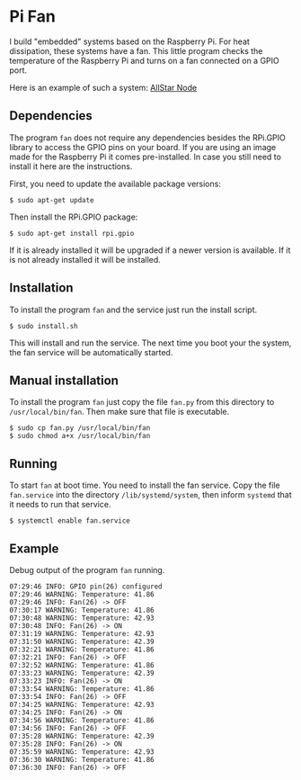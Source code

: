 # Pi Fan

I build "embedded" systems based on the Raspberry Pi. For heat
dissipation, these systems have a fan. This little program checks the
temperature of the Raspberry Pi and turns on a fan connected on a GPIO
port.

Here is an example of such a system: [AllStar Node](http://0x9900.com/mobile-allstar-node/)

## Dependencies

The program `fan` does not require any dependencies besides the
RPi.GPIO library to access the GPIO pins on your board. If you are
using an image made for the Raspberry Pi it comes pre-installed. In
case you still need to install it here are the instructions.

First, you need to update the available package versions:

```
$ sudo apt-get update
```

Then install the RPi.GPIO package:

```
$ sudo apt-get install rpi.gpio
```

If it is already installed it will be upgraded if a newer version is
available. If it is not already installed it will be installed.

## Installation

To install the program `fan` and the service just run the install
script.

```
$ sudo install.sh
```

This will install and run the service. The next time you boot your
the system, the fan service will be automatically started.


## Manual installation

To install the program `fan` just copy the file `fan.py` from this
directory to `/usr/local/bin/fan`. Then make sure that file is
executable.

```
$ sudo cp fan.py /usr/local/bin/fan
$ sudo chmod a+x /usr/local/bin/fan
```

## Running

To start `fan` at boot time. You need to install the fan service. Copy
the file `fan.service` into the directory `/lib/systemd/system`, then
inform `systemd` that it needs to run that service.

```
$ systemctl enable fan.service

```

## Example

Debug output of the program `fan` running.
```
07:29:46 INFO: GPIO pin(26) configured
07:29:46 WARNING: Temperature: 41.86
07:29:46 INFO: Fan(26) -> OFF
07:30:17 WARNING: Temperature: 41.86
07:30:48 WARNING: Temperature: 42.93
07:30:48 INFO: Fan(26) -> ON
07:31:19 WARNING: Temperature: 42.93
07:31:50 WARNING: Temperature: 42.39
07:32:21 WARNING: Temperature: 41.86
07:32:21 INFO: Fan(26) -> OFF
07:32:52 WARNING: Temperature: 41.86
07:33:23 WARNING: Temperature: 42.39
07:33:23 INFO: Fan(26) -> ON
07:33:54 WARNING: Temperature: 41.86
07:33:54 INFO: Fan(26) -> OFF
07:34:25 WARNING: Temperature: 42.93
07:34:25 INFO: Fan(26) -> ON
07:34:56 WARNING: Temperature: 41.86
07:34:56 INFO: Fan(26) -> OFF
07:35:28 WARNING: Temperature: 42.39
07:35:28 INFO: Fan(26) -> ON
07:35:59 WARNING: Temperature: 42.93
07:36:30 WARNING: Temperature: 41.86
07:36:30 INFO: Fan(26) -> OFF
```
